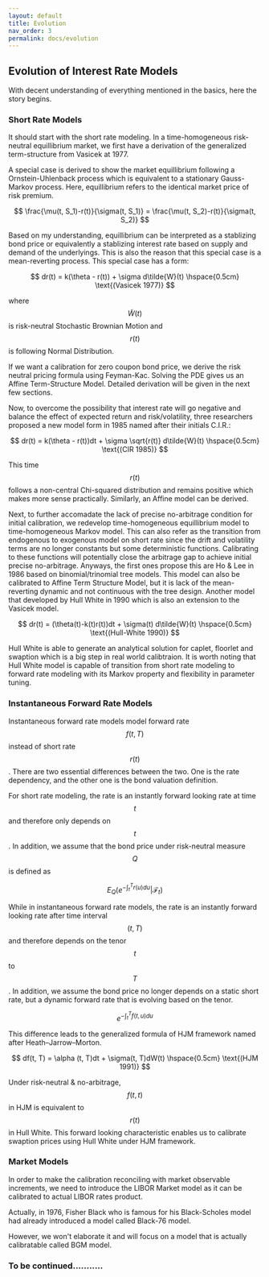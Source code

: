```yaml
---
layout: default
title: Evolution
nav_order: 3
permalink: docs/evolution
---
```


## Evolution of Interest Rate Models 

With decent understanding of everything mentioned in the basics, here the story begins. 

### Short Rate Models 

It should start with the short rate modeling. In a time-homogeneous risk-neutral equillibrium market, we first have a derivation of the generalized term-structure from Vasicek at 1977. 

A special case is derived to show the market equillibrium following a Ornstein-Uhlenback process which is equivalent to a stationary Gauss-Markov process. Here, equillibrium refers to the identical market price of risk premium. 

$$
\frac{\mu(t, S_1)-r(t)}{\sigma(t, S_1)} = \frac{\mu(t, S_2)-r(t)}{\sigma(t, S_2)}
$$

Based on my understanding, equillibrium can be interpreted as a stablizing bond price or equivalently a stablizing interest rate based on supply and demand of the underlyings. This is also the reason that this special case is a mean-reverting process. This special case has a form: 

$$
dr(t) = k(\theta - r(t)) + \sigma d\tilde{W}(t) \hspace{0.5cm} \text{(Vasicek 1977)}
$$

where $$\tilde{W}(t)$$ is risk-neutral Stochastic Brownian Motion and $$r(t)$$ is following Normal Distribution. 

If we want a calibration for zero coupon bond price, we derive the risk neutral pricing formula using Feyman-Kac. Solving the PDE gives us an Affine Term-Structure Model. Detailed derivation will be given in the next few sections. 

Now, to overcome the possibility that interest rate will go negative and balance the effect of expected return and risk/volatility, three researchers proposed a new model form in 1985 named after their initials C.I.R.: 

$$
dr(t) = k(\theta - r(t))dt + \sigma \sqrt{r(t)} d\tilde{W}(t) \hspace{0.5cm} \text{(CIR 1985)}
$$

This time $$r(t)$$ follows a non-central Chi-squared distribution and remains positive which makes more sense practically. Similarly, an Affine model can be derived. 

Next, to further accomadate the lack of precise no-arbitrage condition for initial calibration, we redevelop time-homogeneous equillibrium model to time-homogeneous Markov model. This can also refer as the transition from endogenous to exogenous model on short rate since the drift and volatility terms are no longer constants but some deterministic functions. Calibrating to these functions will potentially close the arbitrage gap to achieve initial precise no-arbitrage. Anyways, the first ones propose this are Ho & Lee in 1986 based on binomial/trinomial tree models. This model can also be calibrated to Affine Term Structure Model, but it is lack of the mean-reverting dynamic and not continuous with the tree design. Another model that developed by Hull White in 1990 which is also an extension to the Vasicek model. 

$$
dr(t) = (\theta(t)-k(t)r(t))dt + \sigma(t) d\tilde{W}(t) \hspace{0.5cm} \text{(Hull-White 1990)}
$$

Hull White is able to generate an analytical solution for caplet, floorlet and swaption which is a big step in real world calibtraion. It is worth noting that Hull White model is capable of transition from short rate modeling to forward rate modeling with its Markov property and flexibility in parameter tuning. 

### Instantaneous Forward Rate Models 

Instantaneous forward rate models model forward rate $$f(t, T)$$ instead of short rate $$r(t)$$. There are two essential differences between the two. One is the rate dependency, and the other one is the bond valuation definition. 

For short rate modeling, the rate is an instantly forward looking rate at time $$t$$ and therefore only depends on $$t$$. In addition, we assume that the bond price under risk-neutral measure $$Q$$ is defined as 

$$
E_{Q}\left(e^{-\int_{t}^{T} r(u)du} \right|\mathcal{F}_{t})
$$

While in instantaneous forward rate models, the rate is an instantly forward looking rate after time interval $$(t, T)$$ and therefore depends on the tenor $$t$$ to $$T$$. In addition, we assume the bond price no longer depends on a static short rate, but a dynamic forward rate that is evolving based on the tenor. 

$$
e^{-\int_{t}^{T} f(t,u)du}
$$ 

This difference leads to the generalized formula of HJM framework named after Heath–Jarrow–Morton. 

$$
df(t, T) = \alpha (t, T)dt + \sigma(t, T)dW(t) \hspace{0.5cm} \text{(HJM 1991)}
$$

Under risk-neutral & no-arbitrage, $$f(t, t)$$ in HJM is equivalent to $$r(t)$$ in Hull White. This forward looking characteristic enables us to calibrate swaption prices using Hull White under HJM framework. 

### Market Models 

In order to make the calibration reconciling with market observable increments, we need to introduce the LIBOR Market model as it can be calibrated to actual LIBOR rates product. 

Actually, in 1976, Fisher Black who is famous for his Black-Scholes model had already introduced a model called Black-76 model. 

However, we won't elaborate it and will focus on a model that is actually calibratable called BGM model. 

### To be continued...........

